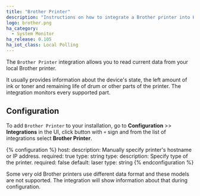 ```yaml
---
title: "Brother Printer"
description: "Instructions on how to integrate a Brother printer into Home Assistant."
logo: brother.png
ha_category:
  - System Monitor
ha_release: 0.105
ha_iot_class: Local Polling
---
```


The `Brother Printer` integration allows you to read current data from your local Brother printer.

It usually provides information about the device's state, the left amount of ink or toner and remaining life of drum or other parts of the printer.
The integration monitors every supported part.

## Configuration

To add `Brother Printer` to your installation, go to **Configuration** >> **Integrations** in the UI, click button with `+` sign and from the list of integrations select **Brother Printer**.

{% configuration %}
host:
  description: Manually specify printer's hostname or IP address.
  required: true
  type: string
type:
  description: Specify type of the printer.
  required: false
  default: laser
  type: string
{% endconfiguration %}

<div class="note warning">
  
Some very old Brother printers use different data format and these models are not supported. The integration will show information about that during configuration.

</div>
